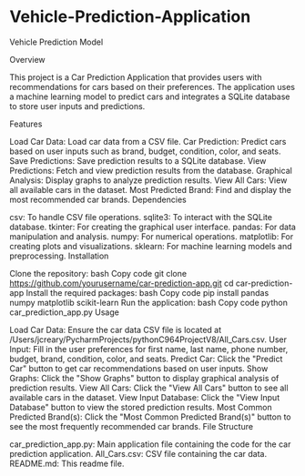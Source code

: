 # Vehicle-Prediction-Application
Vehicle Prediction Model

Overview

This project is a Car Prediction Application that provides users with recommendations for cars based on their preferences. The application uses a machine learning model to predict cars and integrates a SQLite database to store user inputs and predictions.

Features

Load Car Data: Load car data from a CSV file.
Car Prediction: Predict cars based on user inputs such as brand, budget, condition, color, and seats.
Save Predictions: Save prediction results to a SQLite database.
View Predictions: Fetch and view prediction results from the database.
Graphical Analysis: Display graphs to analyze prediction results.
View All Cars: View all available cars in the dataset.
Most Predicted Brand: Find and display the most recommended car brands.
Dependencies

csv: To handle CSV file operations.
sqlite3: To interact with the SQLite database.
tkinter: For creating the graphical user interface.
pandas: For data manipulation and analysis.
numpy: For numerical operations.
matplotlib: For creating plots and visualizations.
sklearn: For machine learning models and preprocessing.
Installation

Clone the repository:
bash
Copy code
git clone https://github.com/yourusername/car-prediction-app.git
cd car-prediction-app
Install the required packages:
bash
Copy code
pip install pandas numpy matplotlib scikit-learn
Run the application:
bash
Copy code
python car_prediction_app.py
Usage

Load Car Data: Ensure the car data CSV file is located at /Users/jcreary/PycharmProjects/pythonC964ProjectV8/All_Cars.csv.
User Input: Fill in the user preferences for first name, last name, phone number, budget, brand, condition, color, and seats.
Predict Car: Click the "Predict Car" button to get car recommendations based on user inputs.
Show Graphs: Click the "Show Graphs" button to display graphical analysis of prediction results.
View All Cars: Click the "View All Cars" button to see all available cars in the dataset.
View Input Database: Click the "View Input Database" button to view the stored prediction results.
Most Common Predicted Brand(s): Click the "Most Common Predicted Brand(s)" button to see the most frequently recommended car brands.
File Structure

car_prediction_app.py: Main application file containing the code for the car prediction application.
All_Cars.csv: CSV file containing the car data.
README.md: This readme file.
